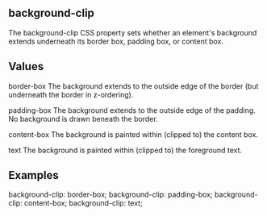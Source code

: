 ## background-clip

The background-clip CSS property sets whether an element's background extends underneath its border box, padding box, or content box.


## Values

border-box
The background extends to the outside edge of the border (but underneath the border in z-ordering).

padding-box
The background extends to the outside edge of the padding. No background is drawn beneath the border.

content-box
The background is painted within (clipped to) the content box.

text 
The background is painted within (clipped to) the foreground text.

## Examples

background-clip: border-box;
background-clip: padding-box;
background-clip: content-box;
background-clip: text;